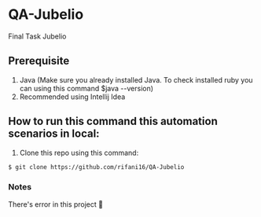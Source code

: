 # QA-Jubelio
Final Task Jubelio

## Prerequisite
1. Java (Make sure you already installed Java. To check installed ruby you can using this command $java --version)
2. Recommended using Intellij Idea

## How to run this command this automation scenarios in local:
1. Clone this repo using this command:
```bash
$ git clone https://github.com/rifani16/QA-Jubelio
```

### Notes
There's error in this project 🙏
